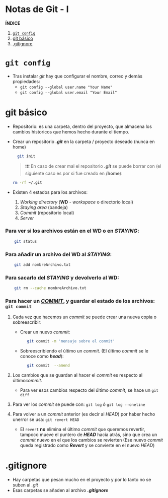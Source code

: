 # Notas de Git - I

**ÍNDICE**

1. [`git config`](#id1)
2. [git básico](#id2)
3. [.gitignore](#id3)

# `git config` <a name="id1"></a>

- Tras instalar _git_ hay que configurar el nombre, correo y demás propiedades:
  - `git config --global user.name "Your Name"`
  - `git config --global user.email "Your Email"`

# git básico <a name="id2"></a>

- Repositorio: es una carpeta, dentro del proyecto, que almacena los cambios historicos que hemos hecho durante el tiempo.
- Crear un repositorio **_.git_** en la carpeta / proyecto deseado (nunca en home)

  ```bash
  	git init
  ```

  > ❗❗❗ En caso de crear mal el repositorio **_.git_** se puede borrar con (el siguiente caso es por si fue creado en **/home**):

  ```bash
  rm -rf ~/.git
  ```

- Existen 4 estados para los archivos:

  1.  _Working directory_ (**WD** - _workspace_ o directorio local)
  2.  _Staying area_ (bandeja)
  3.  _Commit_ (repositorio local)
  4.  _Server_

### Para ver si los archivos están en el **WD** o en **_STAYING_**:

```bash
	git status
```

### Para añadir un archivo del **WD** al **_STAYING_**:

```bash
	git add nombreArchivo.txt
```

### Para sacarlo del **_STAYING_** y devolverlo al **WD**:

```bash
	git rm --cache nombreArchivo.txt
```

### Para hacer un <u>**_COMMIT_**</u>, y guardar el estado de los archivos: `git commit`

1. Cada vez que hacemos un _commit_ se puede crear una nueva copia o sobreescribir:
   - Crear un nuevo _commit_:
     ```bash
     	git commit -m 'mensaje sobre el commit'
     ```
   - Sobreescribiendo el último un _commit_. (El último _commit_ se le conoce como **_head_**):
     ```bash
     	git commit  --amend
     ```
2. Los cambios que se guardan al hacer el _commit_ es respecto al último*commit*.
   - Para ver esos cambios respecto del último _commit_, se hace un `git diff`
3. Para ver los _commit_ se puede con: `git log` ó `git log --oneline`

4. Para volver a un _commit_ anterior (es decir al _HEAD_) por haber hecho unerror se usa: `git revert HEAD`
   - El `revert` **no** elimina el último _commit_ que queremos revertir, tampoco mueve el puntero de **_HEAD_** hacia atrás, sino que crea un _commit_ nuevo en el que los cambios se revierten (Ese nuevo _commit_ queda registrado como **_Revert_** y se convierte en el nuevo _HEAD_)

# .gitignore <a name="id3"></a>

- Hay carpetas que pesan mucho en el proyecto y por lo tanto no se suben al _.git_
- Esas carpetas se añaden al archivo **_.gitignore_**
